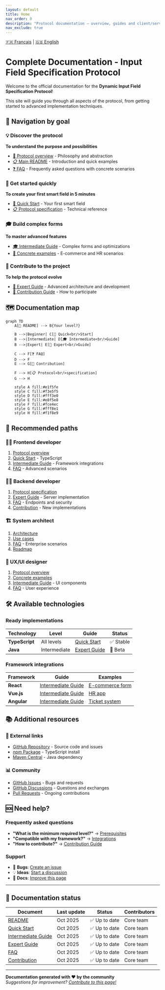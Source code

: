 ```yaml
---
layout: default
title: Home
nav_order: 0
description: "Protocol documentation – overview, guides and client/server comparison."
nav_exclude: true
---
```

[🇫🇷 Français](./index.md) | [🇬🇧 English](./en/index.md)

# Complete Documentation - Input Field Specification Protocol

Welcome to the official documentation for the **Dynamic Input Field Specification Protocol**!

This site will guide you through all aspects of the protocol, from getting started to advanced implementation techniques.

## 🧭 Navigation by goal

### 💡 Discover the protocol
**To understand the purpose and possibilities**

- [📖 Protocol overview](./OVERVIEW.md) - Philosophy and abstraction
- [📋 Main README](../../README.md) - Introduction and quick examples
- [❓ FAQ](./FAQ.md) - Frequently asked questions with concrete scenarios

### 🚀 Get started quickly
**To create your first smart field in 5 minutes**

- [🚀 Quick Start](./QUICK_START.md) - Your first smart field
- [📋 Protocol specification](../../PROTOCOL_SPECIFICATION.md) - Technical reference

### 🎓 Build complex forms
**To master advanced features**

- [🎓 Intermediate Guide](./INTERMEDIATE_GUIDE.md) - Complex forms and optimizations
- [💼 Concrete examples](./FAQ.md#concrete-examples) - E-commerce and HR scenarios

### 🔧 Contribute to the project
**To help the protocol evolve**

- [🔧 Expert Guide](./EXPERT_GUIDE.md) - Advanced architecture and development
- [🤝 Contribution Guide](./CONTRIBUTING.md) - How to participate

## 🗺️ Documentation map

```mermaid
graph TD
    A[📖 README] --> B{Your level?}
    
    B -->|Beginner| C[🚀 Quick<br/>Start]
    B -->|Intermediate| D[🎓 Intermediate<br/>Guide] 
    B -->|Expert| E[🔧 Expert<br/>Guide]
    
    C --> F[❓ FAQ]
    D --> F
    E --> G[🤝 Contribution]
    
    F --> H[📋 Protocol<br/>specification]
    G --> H
    
    style A fill:#e1f5fe
    style C fill:#f3e5f5
    style D fill:#fff3e0
    style E fill:#e8f5e8
    style F fill:#fce4ec
    style G fill:#fff8e1
    style H fill:#f1f8e9
```

## 🎯 Recommended paths

### 👨‍💻 Frontend developer
1. [Protocol overview](../../README.md#vue-densemble) 
2. [Quick Start](./QUICK_START.md) - TypeScript
3. [Intermediate Guide](./INTERMEDIATE_GUIDE.md) - Framework integrations
4. [FAQ](./FAQ.md) - Advanced scenarios

### 👩‍💻 Backend developer
1. [Protocol specification](../../PROTOCOL_SPECIFICATION.md)
2. [Expert Guide](./EXPERT_GUIDE.md) - Server implementation
3. [FAQ](./FAQ.md) - Endpoints and security
4. [Contribution](./CONTRIBUTING.md) - New implementations

### 🏗️ System architect
1. [Architecture](./EXPERT_GUIDE.md#architecture-du-protocole)
2. [Use cases](../../README.md#cas-dusage-idéaux)
3. [FAQ](./FAQ.md) - Enterprise scenarios
4. [Roadmap](../../README.md#roadmap)

### 🎨 UX/UI designer
1. [Protocol overview](../../README.md#vue-densemble)
2. [Concrete examples](./FAQ.md#concrete-examples)
3. [Intermediate Guide](./INTERMEDIATE_GUIDE.md) - UI components
4. [FAQ](./FAQ.md) - User experience

## 🛠️ Available technologies

### Ready implementations

| Technology | Level | Guide | Status |
|------------|-------|-------|--------|
| **TypeScript** | All levels | [Quick Start](./QUICK_START.md) | ✅ Stable |
| **Java** | Intermediate | [Expert Guide](./EXPERT_GUIDE.md) | 🚧 Beta |

### Framework integrations

| Framework | Guide | Examples |
|----------|-------|----------|
| **React** | [Intermediate Guide](./INTERMEDIATE_GUIDE.md#react) | [E-commerce form](./FAQ.md#scenario-1-e-commerce) |
| **Vue.js** | [Intermediate Guide](./INTERMEDIATE_GUIDE.md#vuejs) | [HR app](./FAQ.md#scenario-2-application-rh) |
| **Angular** | [Intermediate Guide](./INTERMEDIATE_GUIDE.md#angular) | [Ticket system](./FAQ.md#scenario-3-système-de-tickets) |

## 📚 Additional resources

### 🔗 External links
- [GitHub Repository](https://github.com/cyfko/input-spec) - Source code and issues
- [npm Package](https://www.npmjs.com/package/@cyfko/input-spec) - TypeScript install
- [Maven Central](https://search.maven.org/artifact/io.github.cyfko/input-spec) - Java dependency

### 📊 Community
- [GitHub Issues](https://github.com/cyfko/input-spec/issues) - Bugs and requests
- [GitHub Discussions](https://github.com/cyfko/input-spec/discussions) - Questions and exchanges
- [Pull Requests](https://github.com/cyfko/input-spec/pulls) - Ongoing contributions

## 🆘 Need help?

### Frequently asked questions
- **"What is the minimum required level?"** → [Prerequisites](./QUICK_START.md#prérequis)
- **"Compatible with my framework?"** → [Integrations](./INTERMEDIATE_GUIDE.md#intégrations-frameworks)
- **"How to contribute?"** → [Contribution Guide](./CONTRIBUTING.md)

### Support
- 🐛 **Bugs**: [Create an issue](https://github.com/cyfko/input-spec/issues/new?template=bug_report.md)
- 💡 **Ideas**: [Start a discussion](https://github.com/cyfko/input-spec/discussions/new?category=ideas)
- 📖 **Docs**: [Improve this page](./CONTRIBUTING.md#documentation)

---

## 🚦 Documentation status

| Document | Last update | Status | Contributors |
|----------|-------------|--------|--------------|
| [README](../../README.md) | Oct 2025 | ✅ Up to date | Core team |
| [Quick Start](./QUICK_START.md) | Oct 2025 | ✅ Up to date | Core team |
| [Intermediate Guide](./INTERMEDIATE_GUIDE.md) | Oct 2025 | ✅ Up to date | Core team |
| [Expert Guide](./EXPERT_GUIDE.md) | Oct 2025 | ✅ Up to date | Core team |
| [FAQ](./FAQ.md) | Oct 2025 | ✅ Up to date | Core team |
| [Contribution](./CONTRIBUTING.md) | Oct 2025 | ✅ Up to date | Core team |

---

**Documentation generated with ❤️ by the community**  
*Suggestions for improvement? [Contribute to this page!](./CONTRIBUTING.md)*
